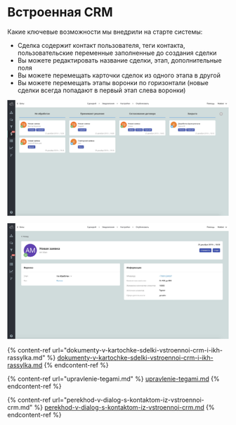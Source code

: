 # Встроенная CRM



Какие ключевые возможности мы внедрили на старте системы:

* Сделка содержит контакт пользователя, теги контакта, пользовательские переменные заполненные до создания сделки
* Вы можете редактировать название сделки, этап, дополнительные поля
* Вы можете перемещать карточки сделок из одного этапа в другой
* Вы можете перемещать этапы воронки по горизонтали (новые сделки всегда попадают в первый этап слева воронки)

![Воронка](../.gitbook/assets/kYdvBtHlrlo.jpg)

![Карточка сделки](../.gitbook/assets/pqGT4-17Muo.jpg)

{% content-ref url="dokumenty-v-kartochke-sdelki-vstroennoi-crm-i-ikh-rassylka.md" %}
[dokumenty-v-kartochke-sdelki-vstroennoi-crm-i-ikh-rassylka.md](dokumenty-v-kartochke-sdelki-vstroennoi-crm-i-ikh-rassylka.md)
{% endcontent-ref %}

{% content-ref url="upravlenie-tegami.md" %}
[upravlenie-tegami.md](upravlenie-tegami.md)
{% endcontent-ref %}

{% content-ref url="perekhod-v-dialog-s-kontaktom-iz-vstroennoi-crm.md" %}
[perekhod-v-dialog-s-kontaktom-iz-vstroennoi-crm.md](perekhod-v-dialog-s-kontaktom-iz-vstroennoi-crm.md)
{% endcontent-ref %}
